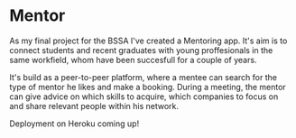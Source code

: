 # Mentor

As my final project for the BSSA I've created a Mentoring app. It's aim is to connect students and recent graduates with young proffesionals in the same workfield, whom have been succesfull for a couple of years.

It's build as a peer-to-peer platform, where a mentee can search for the type of mentor he likes and make a booking. During a meeting, the mentor can give advice on which skills to acquire, which companies to focus on and share relevant people within his network.

Deployment on Heroku coming up!
